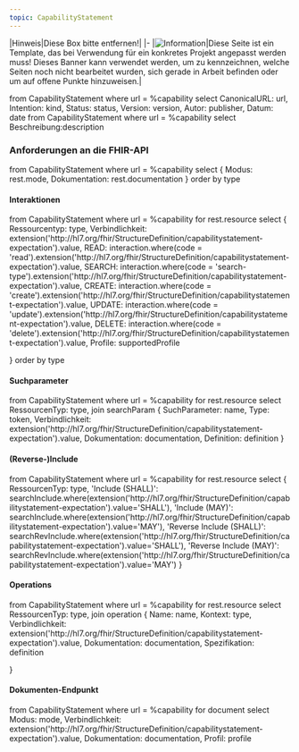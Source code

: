 ```yaml
---
topic: CapabilityStatement
---
```


|Hinweis|Diese Box bitte entfernen!|
|-
|![Information](https://wiki.hl7.de/images/thumb/Under_construction_icon-blue.svg/100px-Under_construction_icon-blue.svg.png)|Diese Seite ist ein Template, das bei Verwendung für ein konkretes Projekt angepasst werden muss! Dieses Banner kann verwendet werden, um zu kennzeichnen, welche Seiten noch nicht bearbeitet wurden, sich gerade in Arbeit befinden oder um auf offene Punkte hinzuweisen.|


<fql output="transpose" headers="true">
from
	CapabilityStatement
where
	url = %capability
select
	CanonicalURL: url, Intention: kind, Status: status, Version: version, Autor: publisher, Datum: date
</fql>

<fql>
from
	CapabilityStatement
where
	url = %capability
select
	Beschreibung:description
</fql>

### Anforderungen an die FHIR-API
<fql output="transpose" headers="true">
from
    CapabilityStatement
where
    url = %capability
select
{
     Modus: rest.mode,
     Dokumentation: rest.documentation
}
order by type
</fql>

#### Interaktionen
<fql>
from
    CapabilityStatement
where
    url = %capability
for rest.resource
select
{
     Ressourcentyp: type,
     Verbindlichkeit: extension('http://hl7.org/fhir/StructureDefinition/capabilitystatement-expectation').value,
     READ: interaction.where(code = 'read').extension('http://hl7.org/fhir/StructureDefinition/capabilitystatement-expectation').value,
     SEARCH: interaction.where(code = 'search-type').extension('http://hl7.org/fhir/StructureDefinition/capabilitystatement-expectation').value,
     CREATE: interaction.where(code = 'create').extension('http://hl7.org/fhir/StructureDefinition/capabilitystatement-expectation').value,
     UPDATE: interaction.where(code = 'update').extension('http://hl7.org/fhir/StructureDefinition/capabilitystatement-expectation').value,
     DELETE: interaction.where(code = 'delete').extension('http://hl7.org/fhir/StructureDefinition/capabilitystatement-expectation').value,
     Profile: supportedProfile


}
order by type
</fql>

#### Suchparameter
<fql>
from
    CapabilityStatement
where
    url = %capability
for rest.resource
select
RessourcenTyp: type,
join searchParam
{
     SuchParameter: name,
     Type: token,
     Verbindlichkeit: extension('http://hl7.org/fhir/StructureDefinition/capabilitystatement-expectation').value,
     Dokumentation: documentation,
     Definition: definition
}
</fql>

#### (Reverse-)Include
<fql>
from
    CapabilityStatement
where
    url = %capability
for rest.resource
select
{
     RessourcenTyp: type,
     'Include (SHALL)': searchInclude.where(extension('http://hl7.org/fhir/StructureDefinition/capabilitystatement-expectation').value='SHALL'),
    'Include (MAY)': searchInclude.where(extension('http://hl7.org/fhir/StructureDefinition/capabilitystatement-expectation').value='MAY'),
     'Reverse Include (SHALL)': searchRevInclude.where(extension('http://hl7.org/fhir/StructureDefinition/capabilitystatement-expectation').value='SHALL'),
    'Reverse Include (MAY)': searchRevInclude.where(extension('http://hl7.org/fhir/StructureDefinition/capabilitystatement-expectation').value='MAY')
}

</fql>

#### Operations 

<fql>
from
    CapabilityStatement
where
    url = %capability
for rest.resource
select
RessourcenTyp: type,
join operation
{
     Name: name,
     Kontext: type,
     Verbindlichkeit: extension('http://hl7.org/fhir/StructureDefinition/capabilitystatement-expectation').value,
     Dokumentation: documentation,
     Spezifikation: definition
     
}
</fql> 

#### Dokumenten-Endpunkt
<fql>
from
	CapabilityStatement
where
	url = %capability
for document
select
	Modus: mode, 
    Verbindlichkeit: extension('http://hl7.org/fhir/StructureDefinition/capabilitystatement-expectation').value,
    Dokumentation: documentation,
    Profil: profile

</fql>
